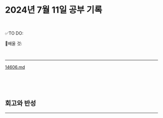 # 2024년 7월 11일 공부 기록 

<br>

✅TO DO: 



💭배울 것:


<br>

---


[14606.md](..%2F..%2F..%2FAlgorithm%2FSolvedProblem%2F%EB%9E%9C%EB%8D%A4%EB%A7%88%EB%9D%BC%ED%86%A4%2F%EC%BD%94%EC%8A%A4006%2F14606%2F14606.md)



<br><br><br>





## 회고와 반성

---

